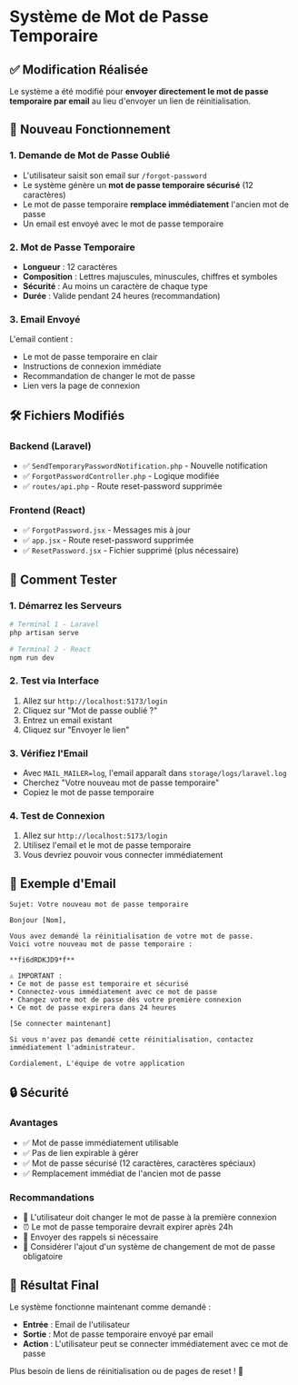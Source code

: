 # Système de Mot de Passe Temporaire

## ✅ Modification Réalisée

Le système a été modifié pour **envoyer directement le mot de passe temporaire par email** au lieu d'envoyer un lien de réinitialisation.

## 🔄 Nouveau Fonctionnement

### 1. Demande de Mot de Passe Oublié
- L'utilisateur saisit son email sur `/forgot-password`
- Le système génère un **mot de passe temporaire sécurisé** (12 caractères)
- Le mot de passe temporaire **remplace immédiatement** l'ancien mot de passe
- Un email est envoyé avec le mot de passe temporaire

### 2. Mot de Passe Temporaire
- **Longueur** : 12 caractères
- **Composition** : Lettres majuscules, minuscules, chiffres et symboles
- **Sécurité** : Au moins un caractère de chaque type
- **Durée** : Valide pendant 24 heures (recommandation)

### 3. Email Envoyé
L'email contient :
- Le mot de passe temporaire en clair
- Instructions de connexion immédiate
- Recommandation de changer le mot de passe
- Lien vers la page de connexion

## 🛠️ Fichiers Modifiés

### Backend (Laravel)
- ✅ `SendTemporaryPasswordNotification.php` - Nouvelle notification
- ✅ `ForgotPasswordController.php` - Logique modifiée
- ✅ `routes/api.php` - Route reset-password supprimée

### Frontend (React)
- ✅ `ForgotPassword.jsx` - Messages mis à jour
- ✅ `app.jsx` - Route reset-password supprimée
- ✅ `ResetPassword.jsx` - Fichier supprimé (plus nécessaire)

## 🧪 Comment Tester

### 1. Démarrez les Serveurs
```bash
# Terminal 1 - Laravel
php artisan serve

# Terminal 2 - React
npm run dev
```

### 2. Test via Interface
1. Allez sur `http://localhost:5173/login`
2. Cliquez sur "Mot de passe oublié ?"
3. Entrez un email existant
4. Cliquez sur "Envoyer le lien"

### 3. Vérifiez l'Email
- Avec `MAIL_MAILER=log`, l'email apparaît dans `storage/logs/laravel.log`
- Cherchez "Votre nouveau mot de passe temporaire"
- Copiez le mot de passe temporaire

### 4. Test de Connexion
1. Allez sur `http://localhost:5173/login`
2. Utilisez l'email et le mot de passe temporaire
3. Vous devriez pouvoir vous connecter immédiatement

## 📧 Exemple d'Email

```
Sujet: Votre nouveau mot de passe temporaire

Bonjour [Nom],

Vous avez demandé la réinitialisation de votre mot de passe.
Voici votre nouveau mot de passe temporaire :

**fi6dRDKJD9*f**

⚠️ IMPORTANT :
• Ce mot de passe est temporaire et sécurisé
• Connectez-vous immédiatement avec ce mot de passe
• Changez votre mot de passe dès votre première connexion
• Ce mot de passe expirera dans 24 heures

[Se connecter maintenant]

Si vous n'avez pas demandé cette réinitialisation, contactez immédiatement l'administrateur.

Cordialement, L'équipe de votre application
```

## 🔒 Sécurité

### Avantages
- ✅ Mot de passe immédiatement utilisable
- ✅ Pas de lien expirable à gérer
- ✅ Mot de passe sécurisé (12 caractères, caractères spéciaux)
- ✅ Remplacement immédiat de l'ancien mot de passe

### Recommandations
- 🔄 L'utilisateur doit changer le mot de passe à la première connexion
- ⏰ Le mot de passe temporaire devrait expirer après 24h
- 📧 Envoyer des rappels si nécessaire
- 🔐 Considérer l'ajout d'un système de changement de mot de passe obligatoire

## 🎯 Résultat Final

Le système fonctionne maintenant comme demandé :
- **Entrée** : Email de l'utilisateur
- **Sortie** : Mot de passe temporaire envoyé par email
- **Action** : L'utilisateur peut se connecter immédiatement avec ce mot de passe

Plus besoin de liens de réinitialisation ou de pages de reset ! 🎉
